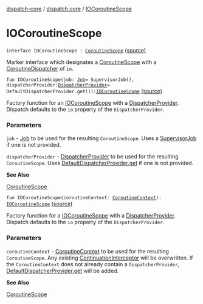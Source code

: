 [dispatch-core](../index.md) / [dispatch.core](index.md) / [IOCoroutineScope](./-i-o-coroutine-scope.md)

# IOCoroutineScope

`interface IOCoroutineScope : `[`CoroutineScope`](https://kotlin.github.io/kotlinx.coroutines/kotlinx-coroutines-core/kotlinx.coroutines/-coroutine-scope/index.html) [(source)](https://github.com/RBusarow/Dispatch/tree/master/dispatch-core/src/main/java/dispatch/core/CoroutineScopes.kt#L31)

Marker interface which designates a [CoroutineScope](https://kotlin.github.io/kotlinx.coroutines/kotlinx-coroutines-core/kotlinx.coroutines/-coroutine-scope/index.html) with a [CoroutineDispatcher](https://kotlin.github.io/kotlinx.coroutines/kotlinx-coroutines-core/kotlinx.coroutines/-coroutine-dispatcher/index.html) of `io`.

`fun IOCoroutineScope(job: `[`Job`](https://kotlin.github.io/kotlinx.coroutines/kotlinx-coroutines-core/kotlinx.coroutines/-job/index.html)` = SupervisorJob(), dispatcherProvider: `[`DispatcherProvider`](-dispatcher-provider/index.md)` = DefaultDispatcherProvider.get()): `[`IOCoroutineScope`](./-i-o-coroutine-scope.md) [(source)](https://github.com/RBusarow/Dispatch/tree/master/dispatch-core/src/main/java/dispatch/core/CoroutineScopes.kt#L89)

Factory function for an [IOCoroutineScope](./-i-o-coroutine-scope.md) with a [DispatcherProvider](-dispatcher-provider/index.md).
Dispatch defaults to the `io` property of the `DispatcherProvider`.

### Parameters

`job` - [Job](https://kotlin.github.io/kotlinx.coroutines/kotlinx-coroutines-core/kotlinx.coroutines/-job/index.html) to be used for the resulting `CoroutineScope`.  Uses a [SupervisorJob](https://kotlin.github.io/kotlinx.coroutines/kotlinx-coroutines-core/kotlinx.coroutines/-supervisor-job.html) if one is not provided.

`dispatcherProvider` - [DispatcherProvider](-dispatcher-provider/index.md) to be used for the resulting `CoroutineScope`.  Uses [DefaultDispatcherProvider.get](-default-dispatcher-provider/get.md) if one is not provided.

**See Also**

[CoroutineScope](https://kotlin.github.io/kotlinx.coroutines/kotlinx-coroutines-core/kotlinx.coroutines/-coroutine-scope/index.html)

`fun IOCoroutineScope(coroutineContext: `[`CoroutineContext`](https://kotlinlang.org/api/latest/jvm/stdlib/kotlin.coroutines/-coroutine-context/index.html)`): `[`IOCoroutineScope`](./-i-o-coroutine-scope.md) [(source)](https://github.com/RBusarow/Dispatch/tree/master/dispatch-core/src/main/java/dispatch/core/CoroutineScopes.kt#L106)

Factory function for a [IOCoroutineScope](./-i-o-coroutine-scope.md) with a [DispatcherProvider](-dispatcher-provider/index.md).
Dispatch defaults to the `io` property of the `DispatcherProvider`.

### Parameters

`coroutineContext` - [CoroutineContext](https://kotlinlang.org/api/latest/jvm/stdlib/kotlin.coroutines/-coroutine-context/index.html) to be used for the resulting `CoroutineScope`.
Any existing [ContinuationInterceptor](https://kotlinlang.org/api/latest/jvm/stdlib/kotlin.coroutines/-continuation-interceptor/index.html) will be overwritten.
If the `CoroutineContext` does not already contain a `DispatcherProvider`, [DefaultDispatcherProvider.get](-default-dispatcher-provider/get.md) will be added.

**See Also**

[CoroutineScope](https://kotlin.github.io/kotlinx.coroutines/kotlinx-coroutines-core/kotlinx.coroutines/-coroutine-scope/index.html)

